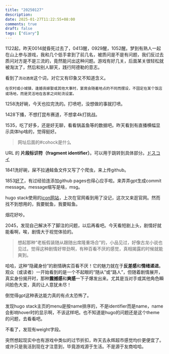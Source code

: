 ```yaml
---
title: "20250127"
description: 
date: 2025-01-27T11:22:55+08:00
comments: true
draft: false
tags: ["diary"]
---
```

1122起，昨天0014就昏死过去了，0413醒，0929醒，1052醒。梦到有熟人一起在山上参与游戏，我和几个低手拿到了前几名，被质问是不是有问题，我们反过去质问对方是不是三流的，竟然能问出这种问题。游戏有好几关，后面某关很轻松就被淘汰了，然后和别人聊天，践行阿德勒的意志。

看到了`流动酒席`这个词，对它又有印象又不知道含义。

`在农村或小城镇，逢婚丧嫁娶或其他大事时，宴席会随着地点的不同而摆设，不固定在某个饭店或场地，而是灵活地在各家之间轮流设宴。`

1258洗好碗，今天也拉完洗的。打喷吧，没想做的事就打喷。

1428下播，不想打昆布赛道，不想拿4k打挑战。

1535，吃了好多，还是好无聊，看看锅盖鱼等的数据吧。昨天看到有直播横幅显示具体hp啥的，觉得挺好。

>网址后面的#cohock是什么

URL 的 **片段标识符（fragment identifier）**。可以用于跳转到具体部分。[ドスコイ](https://wikiwiki.jp/splatoon3mix/%E3%82%B5%E3%83%BC%E3%83%A2%E3%83%B3%E3%83%A9%E3%83%B3/%E3%82%B7%E3%83%A3%E3%82%B1%E3%81%AE%E7%A8%AE%E9%A1%9E/%E3%82%B6%E3%82%B3%E3%82%B7%E3%83%A3%E3%82%B1#cohock)

1841洗好碗，屎不拉通鲑鱼文件又写了个爬虫，来上传github。

1853[好了](https://github.com/xxfttkx/splatoon_SalmonRun_salmons)，有过经验连添加github pages也得心应手啦。来弄弄gpt生成commit message。message缩写是啥，msg。

hugo stack使用的[icon网站](https://tabler.io/icons)，上次在官网看到用了没记，这次又来逛官网。然而找不到想用的，我要鱿鱼，我要鲑鱼。 

烟花好吵。

2045，发现自己解决不了脚注的问题，以后再看吧。今天看短剧上头，剧情好就能看啊，唉，剧情大于视觉体验的。

> 想起那种“老板假装随从跟随出席隆重场合”的，小品见过，好像古龙小说也见过。觉得这种剧情好带劲啊，有种百看不厌的感觉，真相揭露的时候就能爽到。

哈哈，这种“隐藏身份”的剧情确实百看不厌！它的魅力就在于**反差感**和**情绪递进**。观众（或读者）一开始看到的是一个不起眼的“随从”或“路人”，但随着剧情展开，真实身份揭开时，那种**震撼感**和**爽感**一下子爆发出来。尤其是当对手或其他角色瞬间脸色大变，真的让人意犹未尽！

倒觉得gpt这种表达能力真的有点太恐怖了。

发现hugo stack主页的menu是按name排序的，不是identifier而是name，name会影响hover时的显示啊，不该这样吧。也不知道是hugo的问题还是这个theme的问题，去看看吧。

不看了，发现有weight字段。

突然想起现实中也有游戏中类似的过节折扣，昨天去永辉超市感觉均价更便宜了。或许只是我活到现在才注意到，毕竟游戏源于生活。不是源于友商哈哈。
